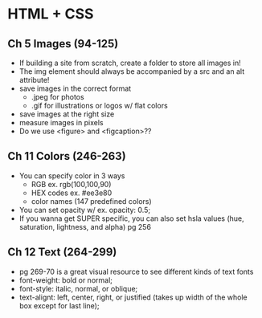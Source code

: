 # HTML + CSS 
## Ch 5 Images (94-125)
- If building a site from scratch, create a folder to store all images in!
- The img element should always be accompanied by a src and an alt attribute!
- save images in the correct format
    - .jpeg for photos
    - .gif for illustrations or logos w/ flat colors
- save images at the right size
- measure images in pixels
- Do we use \<figure> and \<figcaption>??

## Ch 11 Colors (246-263)
- You can specify color in 3 ways
    - RGB ex. rgb(100,100,90)
    - HEX codes ex. #ee3e80
    - color names (147 predefined colors)
- You can set opacity w/ ex. opacity: 0.5;
- If you wanna get SUPER specific, you can also set hsla values (hue, saturation, lightness, and alpha) pg 256

## Ch 12 Text (264-299)
- pg 269-70 is a great visual resource to see different kinds of text fonts
- font-weight: bold or normal;
- font-style: italic, normal, or oblique;
- text-alignt: left, center, right, or justified (takes up width of the whole box except for last line);